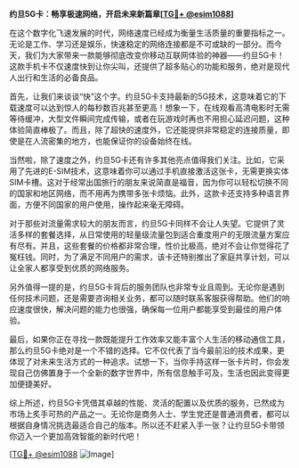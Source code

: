 **约旦5G卡：畅享极速网络，开启未来新篇章[[TG💪+ @esim1088](https://t.me/s/esim1088)]**

在这个数字化飞速发展的时代，网络速度已经成为衡量生活质量的重要指标之一。无论是工作、学习还是娱乐，快速稳定的网络连接都是不可或缺的一部分。而今天，我们为大家带来一款能够彻底改变你移动互联网体验的神器——约旦5G卡！这款手机卡不仅速度快到让你尖叫，还提供了超多贴心的功能和服务，绝对是现代人出行和生活的必备良品。

首先，让我们来谈谈“快”这个字。约旦5G卡支持最新的5G技术，这意味着它的下载速度可以达到惊人的每秒数百兆甚至更高！想象一下，在线观看高清电影时无需等待缓冲，大型文件瞬间完成传输，或者在玩游戏时再也不用担心延迟问题，这种体验简直棒极了。而且，除了超快的速度外，它还能提供非常稳定的连接质量，即使是在人流密集的地方，也能保证你的设备始终在线。

当然啦，除了速度之外，约旦5G卡还有许多其他亮点值得我们关注。比如，它采用了先进的E-SIM技术，这意味着你可以通过手机直接激活这张卡，无需更换实体SIM卡槽。这对于经常出国旅行的朋友来说简直是福音，因为你可以轻松切换不同的国家和地区网络，而不用再为携带多张卡烦恼。此外，这款卡还支持多种语言界面，方便不同国家的用户使用，操作起来毫无障碍。

对于那些对流量需求较大的朋友而言，约旦5G卡同样不会让人失望。它提供了灵活多样的套餐选择，从日常使用的轻量级流量包到适合重度用户的无限流量方案应有尽有。并且，这些套餐的价格都非常合理，性价比极高，绝对不会让你觉得花了冤枉钱。同时，为了满足不同用户的需求，该卡还特别推出了家庭共享计划，可以让全家人都享受到优质的网络服务。

另外值得一提的是，约旦5G卡背后的服务团队也非常专业且周到。无论你是遇到任何技术问题，还是需要咨询相关业务，都可以随时联系客服获得帮助。他们的响应速度很快，解决问题的能力也很强，确保每一位用户都能享受到最佳的用户体验。

最后，如果你正在寻找一款既能提升工作效率又能丰富个人生活的移动通信工具，那么约旦5G卡绝对是一个不错的选择。它不仅代表了当今最前沿的技术成果，更体现了对未来生活方式的一种追求。试想一下，当你手持这样一张卡片时，你会发现自己仿佛置身于一个全新的数字世界中，所有信息触手可及，生活也因此变得更加便捷美好。

综上所述，约旦5G卡凭借其卓越的性能、灵活的配置以及优质的服务，已然成为市场上炙手可热的产品之一。无论你是商务人士、学生党还是普通消费者，都可以根据自身情况挑选最适合自己的版本。所以还不赶紧入手一张？让约旦5G卡带领你迈入一个更加高效智能的新时代吧！

[[TG💪+ @esim1088](https://t.me/s/esim1088) ![Image](https://i.postimg.cc/4NQfJmqS/Snipaste-2025-05-13-00-14-12.png)]